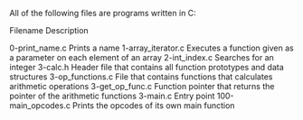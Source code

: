 All of the following files are programs written in C:

Filename		Description

0-print_name.c		Prints a name
1-array_iterator.c	Executes a function given as a parameter on each element of an array
2-int_index.c		Searches for an integer
3-calc.h		Header file that contains all function prototypes and data structures
3-op_functions.c	File that contains functions that calculates arithmetic operations
3-get_op_func.c		Function pointer that returns the pointer of the arithmetic functions
3-main.c		Entry point
100-main_opcodes.c	Prints the opcodes of its own main function
